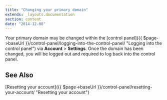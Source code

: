 ```yaml
---
title: "Changing your primary domain"
extends: _layouts.documentation
section: content
date: "2014-12-08"
---
```


Your primary domain may be changed within the [control panel]({{ $page->baseUrl }}/control-panel/logging-into-the-control-panel/ "Logging into the control panel") via **Account** > **Settings**. Once the domain has been changed, you will be logged out and required to log back into the control panel.

## See Also

[Resetting your account]({{ $page->baseUrl }}/control-panel/resetting-your-account/ "Resetting your account")
